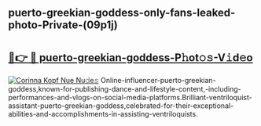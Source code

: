 ## puerto-greekian-goddess-only-fans​-leaked-photo​-Private-(09p1j)


# <h2><a href="https://mediaupload.pro?title=puerto-greekian-goddess&ref=git">🔗👉 🔴 puerto-greekian-goddess-P𝚑ot𝚘𝚜-V𝚒d𝚎o</a></h2>

[![Corinna Kopf Nue Nu𝚍e𝚜](https://i.imgur.com/0qMVB7G.gif)](https://mediaupload.pro?title=puerto-greekian-goddess&ref=git)
Online-influencer-puerto-greekian-goddess,known-for-publishing-dance-and-lifestyle-content,-including-performances-and-vlogs-on-social-media-platforms.Brilliant-ventriloquist-assistant-puerto-greekian-goddess,celebrated-for-their-exceptional-abilities-and-accomplishments-in-assisting-ventriloquists.  